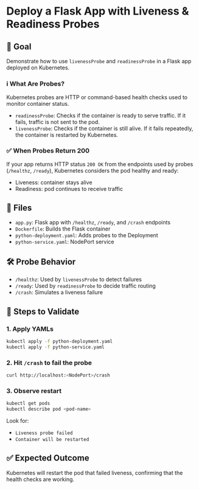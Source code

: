 # Deploy a Flask App with Liveness & Readiness Probes

## 🧠 Goal

Demonstrate how to use `livenessProbe` and `readinessProbe` in a Flask app deployed on Kubernetes.

### ℹ️ What Are Probes?

Kubernetes probes are HTTP or command-based health checks used to monitor container status.

* `readinessProbe`: Checks if the container is ready to serve traffic. If it fails, traffic is not sent to the pod.
* `livenessProbe`: Checks if the container is still alive. If it fails repeatedly, the container is restarted by Kubernetes.

### ✅ When Probes Return 200

If your app returns HTTP status `200 OK` from the endpoints used by probes (`/healthz`, `/ready`), Kubernetes considers the pod healthy and ready:

* Liveness: container stays alive
* Readiness: pod continues to receive traffic

## 📁 Files

* `app.py`: Flask app with `/healthz`, `/ready`, and `/crash` endpoints
* `Dockerfile`: Builds the Flask container
* `python-deployment.yaml`: Adds probes to the Deployment
* `python-service.yaml`: NodePort service

## 🛠️ Probe Behavior

* `/healthz`: Used by `livenessProbe` to detect failures
* `/ready`: Used by `readinessProbe` to decide traffic routing
* `/crash`: Simulates a liveness failure

## 🧪 Steps to Validate

### 1. Apply YAMLs

```bash
kubectl apply -f python-deployment.yaml
kubectl apply -f python-service.yaml
```

### 2. Hit `/crash` to fail the probe

```bash
curl http://localhost:<NodePort>/crash
```

### 3. Observe restart

```bash
kubectl get pods
kubectl describe pod <pod-name>
```

Look for:

* `Liveness probe failed`
* `Container will be restarted`

## ✅ Expected Outcome

Kubernetes will restart the pod that failed liveness, confirming that the health checks are working.
